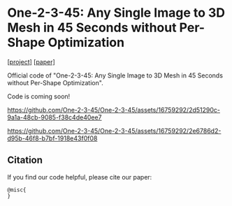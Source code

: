 # One-2-3-45: Any Single Image to 3D Mesh in 45 Seconds without Per-Shape Optimization
 [\[project\]](https://one-2-3-45.com) [\[paper\]]()  

Official code of "One-2-3-45: Any Single Image to 3D Mesh in 45 Seconds without Per-Shape Optimization".

Code is coming soon!



https://github.com/One-2-3-45/One-2-3-45/assets/16759292/2d51290c-9a1a-48cb-9085-f38c4de40ee7

https://github.com/One-2-3-45/One-2-3-45/assets/16759292/2e6786d2-d95b-46f8-b7bf-1918e43f0f08




## Citation

If you find our code helpful, please cite our paper:

```
@misc{
}
```
